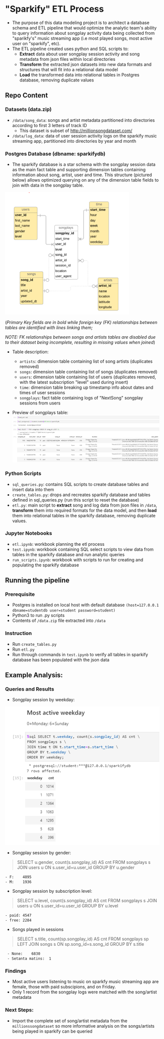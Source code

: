 # "Sparkify" ETL Process
 - The purpose of this data modeling project is to architect a database schema and ETL pipeline that would optimize the analytic team's ability to query information about songplay activity data being collected from "sparikfy's" music streaming app (i.e most played songs, most active user on "sparkify", etc).
 - The ETL pipeline created uses python and SQL scripts to:
   - __Extract__ data about user songplay session activity and song metadata from json files within local directories
   - __Transform__ the extracted json datasets into new data formats and structures that will fit into a relational data model
   - __Load__ the transformed data into relational tables in Postgres database, removing duplicate values
 
## Repo Content
### Datasets (data.zip)
 - `/data/song_data`: songs and artist metadata partitioned into directories according to first 3 letters of track ID 
   - This dataset is subset of http://millionsongdataset.com/
 - `/data/log_data`: data of user session activity logs on the sparkify music streaming app, partitioned into directories by year and month
 
### Postgres Database (dbname: sparkifydb) 
  - The sparkify database is a star schema with the songplay session data as the main fact table and supporting dimension tables containing information about song, artist, user and time. This structure (pictured below) allows optimized querying on any of the dimension table fields to join with data in the songplay table. 
  
 ![star schema](https://github.com/rphila/Data-Engineering/blob/master/data_modeling_Postgres/img/star_schema.png)
  
  (_Primary Key fields are in bold while foreign key (FK) relationships between tables are identified with lines linking them;_
  
  _NOTE: FK relationships between songs and artists tables are disabled due to their dataset being incomplete, resulting in missing values when joined_)
  
  - Table description:
    - `artists`: dimension table containing list of song artists (duplicates removed)
    - `songs`: dimension table containing list of songs (duplicates removed)
    - `users`: dimension table containing list of users (duplicates removed, with the latest subscription "level" used during insert)
    - `time`: dimension table breaking up timestamp info about dates and times of user sessions
    - `songplays`: fact table containing logs of "NextSong" songplay sessions from users
    
  - Preview of songplays table:
   ![songplays](https://github.com/rphila/Data-Engineering/blob/master/data_modeling_Postgres/img/songplays.PNG)
      
### Python Scripts
- `sql_queries.py`: contains SQL scripts to create database tables and insert data into them
- `create_tables.py`: drops and recreates sparkify database and tables defined in sql_queries.py (run this script to reset the database)
- `etl.py`: main script to __extract__ song and log data from json files in `/data`, __transform__ them into required formats for the data model, and then __load__ them into relational tables in the sparkify database, removing duplicate values.

### Jupyter Notebooks
- `etl.ipynb`: workbook planning the etl process
- `test.ipynb`: workbook containing SQL select scripts to view data from tables in the sparkify database and run analytic queries
- `run_scripts.ipynb`: workbook with scripts to run for creating and populating the sparkify database

## Running the pipeline
### Prerequisite
 - Postgres is installed on local host with default database `(host=127.0.0.1 dbname=studentdb user=student password=student)`
 - Python3 to run .py scripts
 - Contents of `/data.zip` file extracted into `/data`

### Instruction
 - Run `create_tables.py`
 - Run `etl.py`
 - Run through commands in `test.ipynb` to verify all tables in sparkify database has been populated with the json data
 
## Example Analysis:
### Queries and Results
- Songplay session by weekday:

 ![query1](https://github.com/rphila/Data-Engineering/blob/master/data_modeling_Postgres/img/query1.PNG)
  
- Songplay session by gender:
> SELECT u.gender, count(s.songplay_id) AS cnt FROM songplays s JOIN users u ON s.user_id=u.user_id GROUP BY u.gender

    - F:	4895
    - M:	1936

 - Songplay session by subscription level:
 > SELECT u.level, count(s.songplay_id) AS cnt FROM songplays s JOIN users u ON s.user_id=u.user_id GROUP BY u.level
 
    - paid:	4547
    - free:	2284
  
  - Songs played in sessions
  > SELECT s.title, count(sp.songplay_id) AS cnt FROM songplays sp LEFT JOIN songs s ON sp.song_id=s.song_id GROUP BY s.title
  
     - None:	6830
     - Setanta matins:	1
   
### Findings
 - Most active users listening to music on sparkfy music streaming app are female, those with paid subscipions, and on Friday.
 - Only 1 record from the songplay logs were matched with the song/artist metadata

### Next Steps:
 - Import the complete set of song/artist metadata from the `millionssongdataset` so more informative analysis on the songs/artists being played in sparkify can be queried

